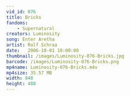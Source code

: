 ```yaml
---
vid_id: 076
title: Bricks
fandoms:
    - Supernatural
creators: Luminosity
song: Enter Aretha
artist: Rolf Schraa
date:   2006-10-01 10:00:00
thumbnail: /images/Luminosity-076-Bricks.jpg
barcode: /images/Luminosity-076-Bricks.png
mp4name: Luminosity-076-Bricks.m4v
mp4size: 35.57 MB
width: 848
height: 480
---
```



